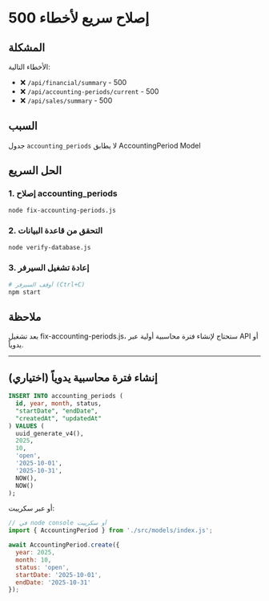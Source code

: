 # إصلاح سريع لأخطاء 500

## المشكلة
الأخطاء التالية:
- ❌ `/api/financial/summary` - 500
- ❌ `/api/accounting-periods/current` - 500  
- ❌ `/api/sales/summary` - 500

## السبب
جدول `accounting_periods` لا يطابق AccountingPeriod Model

## الحل السريع

### 1. إصلاح accounting_periods
```bash
node fix-accounting-periods.js
```

### 2. التحقق من قاعدة البيانات
```bash
node verify-database.js
```

### 3. إعادة تشغيل السيرفر
```bash
# أوقف السيرفر (Ctrl+C)
npm start
```

## ملاحظة
بعد تشغيل fix-accounting-periods.js، ستحتاج لإنشاء فترة محاسبية أولية عبر API أو يدوياً.

---

## إنشاء فترة محاسبية يدوياً (اختياري)

```sql
INSERT INTO accounting_periods (
  id, year, month, status, 
  "startDate", "endDate",
  "createdAt", "updatedAt"
) VALUES (
  uuid_generate_v4(),
  2025,
  10,
  'open',
  '2025-10-01',
  '2025-10-31',
  NOW(),
  NOW()
);
```

أو عبر سكريبت:

```javascript
// في node console أو سكريبت
import { AccountingPeriod } from './src/models/index.js';

await AccountingPeriod.create({
  year: 2025,
  month: 10,
  status: 'open',
  startDate: '2025-10-01',
  endDate: '2025-10-31'
});
```
